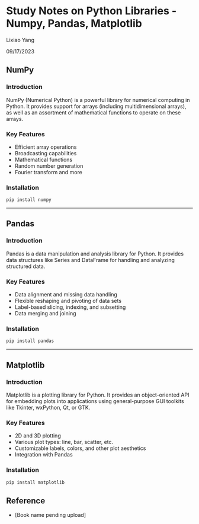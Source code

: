 # Study Notes on Python Libraries - Numpy, Pandas, Matplotlib

Lixiao Yang

09/17/2023

## NumPy

### Introduction
NumPy (Numerical Python) is a powerful library for numerical computing in Python. It provides support for arrays (including multidimensional arrays), as well as an assortment of mathematical functions to operate on these arrays.

### Key Features
- Efficient array operations
- Broadcasting capabilities
- Mathematical functions
- Random number generation
- Fourier transform and more

### Installation
```bash
pip install numpy
```

---

## Pandas

### Introduction
Pandas is a data manipulation and analysis library for Python. It provides data structures like Series and DataFrame for handling and analyzing structured data.

### Key Features
- Data alignment and missing data handling
- Flexible reshaping and pivoting of data sets
- Label-based slicing, indexing, and subsetting
- Data merging and joining

### Installation
```bash
pip install pandas
```

---

## Matplotlib

### Introduction
Matplotlib is a plotting library for Python. It provides an object-oriented API for embedding plots into applications using general-purpose GUI toolkits like Tkinter, wxPython, Qt, or GTK.

### Key Features
- 2D and 3D plotting
- Various plot types: line, bar, scatter, etc.
- Customizable labels, colors, and other plot aesthetics
- Integration with Pandas

### Installation
```bash
pip install matplotlib
```


## Reference
- [Book name pending upload]

